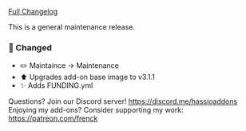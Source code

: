 [Full Changelog][changelog]

This is a general maintenance release.

### 🔨 Changed

- :pencil2: Maintaince -> Maintenance
- :arrow_up: Upgrades add-on base image to v3.1.1
- :sparkles: Adds FUNDING.yml

[changelog]: https://github.com/hassio-addons/addon-aircast/compare/v2.0.2...v2.1.0

Questions? Join our Discord server! https://discord.me/hassioaddons
Enjoying my add-ons? Consider supporting my work: https://patreon.com/frenck